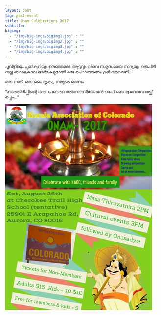 ```yaml
---
layout: post
tag: past-event
title: Onam Celebrations 2017
subtitle: 
bigimg:
  - "/img/big-imgs/bigimg1.jpg" : ""
  - "/img/big-imgs/bigimg2.jpg" : ""
  - "/img/big-imgs/bigimg3.jpg" : ""
  - "/img/big-imgs/bigimg4.jpg" : ""
---
```

പൂവിളിയും പുലികളിയും ഊഞ്ഞാൽ 
ആട്ടവും വിഭവ സമൃദ്ധമായ സദ്യയും ഒരുപിടി നല്ല ബാല്യകാല ഓർമകളുമായി ഒരു പൊന്നോണം കൂടി വരവായി... 

ഒരു നാട്, ഒരു പൈതൃകം, നമ്മുടെ ഓണം 

"കാത്തിരിപ്പിന്റെ ഓണം കേരള  അസോസിയേഷൻ ഓഫ്  കൊളോറാഡോയ്ക്ക്  ഒപ്പം..."

![Onam 2016 Flyer](/img/KAoC-Onam2017-flyer.jpg)
